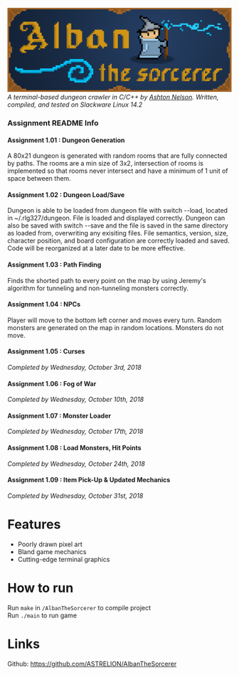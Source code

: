 ![](AlbanBannerSCALED.png)
*A terminal-based dungeon crawler in C/C++ by [Ashton Nelson](https://github.com/ASTRELION).*
*Written, compiled, and tested on Slackware Linux 14.2*

### Assignment README Info
#### Assignment 1.01 : Dungeon Generation
A 80x21 dungeon is generated with random rooms that are fully connected by paths. The rooms are a min size of 3x2, intersection of rooms is implemented so that rooms never intersect and have a minimum of 1 unit of space between them.

#### Assignment 1.02 : Dungeon Load/Save
Dungeon is able to be loaded from dungeon file with switch --load, located in ~/.rlg327/dungeon. File is loaded and displayed correctly. Dungeon can also be saved with switch --save and the file is saved in the same directory as loaded from, overwriting any exisiting files. File semantics, version, size, character position, and board configuration are correctly loaded and saved. Code will be reorganized at a later date to be more effective.

#### Assignment 1.03 : Path Finding
Finds the shorted path to every point on the map by using Jeremy's algorithm for tunneling and non-tunneling monsters correctly.

#### Assignment 1.04 : NPCs
Player will move to the bottom left corner and moves every turn. Random monsters are generated on the map in random locations. Monsters do not move.

#### Assignment 1.05 : Curses
*Completed by Wednesday, October 3rd, 2018*

#### Assignment 1.06 : Fog of War
*Completed by Wednesday, October 10th, 2018*

#### Assignment 1.07 : Monster Loader
*Completed by Wednesday, October 17th, 2018*

#### Assignment 1.08 : Load Monsters, Hit Points
*Completed by Wednesday, October 24th, 2018*

#### Assignment 1.09 : Item Pick-Up & Updated Mechanics
*Completed by Wednesday, October 31st, 2018*

# Features
- Poorly drawn pixel art
- Bland game mechanics
- Cutting-edge terminal graphics

# How to run
Run `make` in `/AlbanTheSorcerer` to compile project  
Run `./main` to run game

# Links
Github: https://github.com/ASTRELION/AlbanTheSorcerer
